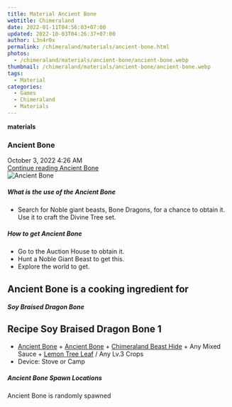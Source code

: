 ```yaml
---
title: Material Ancient Bone
webtitle: Chimeraland
date: 2022-01-11T04:56:03+07:00
updated: 2022-10-03T04:26:37+07:00
author: L3n4r0x
permalink: /chimeraland/materials/ancient-bone.html
photos:
  - /chimeraland/materials/ancient-bone/ancient-bone.webp
thumbnail: /chimeraland/materials/ancient-bone/ancient-bone.webp
tags:
  - Material
categories:
  - Games
  - Chimeraland
  - Materials
---
```


<section id="bootstrap-wrapper">
  <link
    rel="stylesheet"
    href="https://cdn.statically.io/gh/dimaslanjaka/Web-Manajemen/40ac3225/css/bootstrap-4.5-wrapper.css"
  />
  <div
    class="row g-0 border rounded overflow-hidden flex-md-row mb-4 shadow-sm position-relative"
  >
    <div class="col p-4 d-flex flex-column position-static">
      <strong class="d-inline-block mb-2 text-success">materials</strong>
      <h3 class="mb-0">Ancient Bone</h3>
      <div class="mb-1 text-muted">October 3, 2022 4:26 AM</div>
      <a href="#" class="stretched-link d-none"
        >Continue reading Ancient Bone</a
      >
    </div>
    <div class="col-auto d-none d-lg-block">
      <img
        src="/chimeraland/materials/ancient-bone/ancient-bone.webp"
        alt="Ancient Bone"
      />
    </div>
  </div>
  <div class="row">
    <div class="col-lg-6 col-12 mb-2">
      <div class="card">
        <div class="card-body">
          <h5 class="card-title">What is the use of the Ancient Bone</h5>
          <div class="card-text">
            <ul>
              <li>
                Search for Noble giant beasts, Bone Dragons, for a chance to
                obtain it. Use it to craft the Divine Tree set.
              </li>
            </ul>
          </div>
        </div>
      </div>
    </div>
    <div class="col-lg-6 col-12 mb-2">
      <div class="card">
        <div class="card-body">
          <h5 class="card-title">How to get Ancient Bone</h5>
          <div class="card-text">
            <ul>
              <li>Go to the Auction House to obtain it.</li>
              <li>Hunt a Noble Giant Beast to get this.</li>
              <li>Explore the world to get.</li>
            </ul>
          </div>
        </div>
      </div>
    </div>
    <div class="col-lg-6 col-12 mb-2">
      <h2 id="cookable">Ancient Bone is a cooking ingredient for</h2>
      <div id="recipe-soy-braised-dragon-bone">
        <h5 id="item-soy-braised-dragon-bone">Soy Braised Dragon Bone</h5>
        <div class="col-12 col-lg-6 recipe-item mb-2">
          <div class="card">
            <div class="card-body">
              <h2 class="card-title fs-5">Recipe Soy Braised Dragon Bone 1</h2>
              <div class="card-text">
                <ul>
                  <li>
                    <a
                      class="text-decoration-none"
                      href="/chimeraland/materials/ancient-bone.html"
                      >Ancient Bone</a
                    ><span> + </span
                    ><a
                      class="text-decoration-none"
                      href="/chimeraland/materials/ancient-bone.html"
                      >Ancient Bone</a
                    ><span> + </span
                    ><a
                      class="text-decoration-none"
                      href="/chimeraland/materials/chimeraland-beast-hide.html"
                      >Chimeraland Beast Hide</a
                    ><span> + </span>Any Mixed Sauce<span> + </span
                    ><a
                      class="text-decoration-none"
                      href="/chimeraland/materials/lemon-tree-leaf.html"
                      >Lemon Tree Leaf</a
                    ><span> / </span>Any Lv.3 Crops
                  </li>
                  <li>Device: Stove or Camp</li>
                </ul>
              </div>
            </div>
          </div>
        </div>
      </div>
    </div>
    <div class="col-12 mb-2">
      <h5>Ancient Bone Spawn Locations</h5>
      <p>Ancient Bone is randomly spawned</p>
    </div>
  </div>
</section>